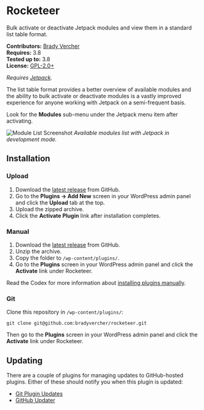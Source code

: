 # Rocketeer

Bulk activate or deactivate Jetpack modules and view them in a standard list table format.

__Contributors:__ [Brady Vercher](https://twitter.com/bradyvercher)  
__Requires:__ 3.8  
__Tested up to:__ 3.8  
__License:__ [GPL-2.0+](http://www.gnu.org/licenses/gpl-2.0.html)

_Requires [Jetpack](http://wordpress.org/plugins/jetpack/)._

The list table format provides a better overview of available modules and the ability to bulk activate or deactivate modules is a vastly improved experience for anyone working with Jetpack on a semi-frequent basis.

Look for the **Modules** sub-menu under the Jetpack menu item after activating.

![Module List Screenshot](https://raw.github.com/bradyvercher/rocketeer/master/screenshot-1.png)
_Available modules list with Jetpack in development mode._

## Installation ##

### Upload ###

1. Download the [latest release](https://github.com/bradyvercher/rocketeer/archive/master.zip) from GitHub.
2. Go to the __Plugins &rarr; Add New__ screen in your WordPress admin panel and click the __Upload__ tab at the top.
3. Upload the zipped archive.
4. Click the __Activate Plugin__ link after installation completes.

### Manual ###

1. Download the [latest release](https://github.com/bradyvercher/rocketeer/archive/master.zip) from GitHub.
2. Unzip the archive.
3. Copy the folder to `/wp-content/plugins/`.
4. Go to the __Plugins__ screen in your WordPress admin panel and click the __Activate__ link under Rocketeer.

Read the Codex for more information about [installing plugins manually](http://codex.wordpress.org/Managing_Plugins#Manual_Plugin_Installation).

### Git ###

Clone this repository in `/wp-content/plugins/`:

`git clone git@github.com:bradyvercher/rocketeer.git`

Then go to the __Plugins__ screen in your WordPress admin panel and click the __Activate__ link under Rocketeer.

## Updating ##

There are a couple of plugins for managing updates to GitHub-hosted plugins. Either of these should notify you when this plugin is updated:

* [Git Plugin Updates](https://github.com/brainstormmedia/git-plugin-updates)
* [GitHub Updater](https://github.com/afragen/github-updater)
